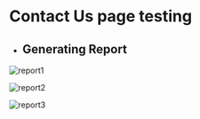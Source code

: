 # Contact Us page testing

- ## Generating Report
![report1](https://github.com/stsharin/Contact-Page-Testing/assets/37589935/dfdd86e4-d7fd-4cbe-9fb7-5da9503c7776)


![report2](https://github.com/stsharin/Contact-Page-Testing/assets/37589935/a9cd48ad-c2b9-4e4f-bdcc-ac0428041849)


![report3](https://github.com/stsharin/Contact-Page-Testing/assets/37589935/da53c829-1080-491d-8862-051f256a4c9b)
